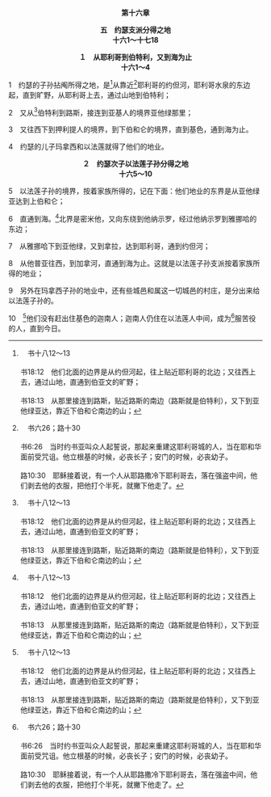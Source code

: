 <p style="text-align:center;font-weight:bold;">第十六章</p>

<p style="text-align:center;font-weight:bold;">五　约瑟支派分得之地<br>十六1～十七18</p>

<p style="text-align:center;font-weight:bold;">１　从耶利哥到伯特利，又到海为止<br>十六1～4</p>

1　约瑟的子孙拈阄所得之地，是[^a]从靠近[^b]耶利哥的约但河，耶利哥水泉的东边起，直到旷野，从耶利哥上去，通过山地到伯特利；

[^a]:　书十八12～13<br><br>书18:12　他们北面的边界是从约但河起，往上贴近耶利哥的北边；又往西上去，通过山地，直通到伯亚文的旷野；<br><br>书18:13　从那里接连到路斯，贴近路斯的南边（路斯就是伯特利），又下到亚他绿亚达，靠近下伯和仑南边的山；

[^b]:　书六26；路十30<br><br>书6:26　当时约书亚叫众人起誓说，那起来重建这耶利哥城的人，当在耶和华面前受咒诅。他立根基的时候，必丧长子；安门的时候，必丧幼子。<br><br>路10:30　耶稣接着说，有一个人从耶路撒冷下耶利哥去，落在强盗中间，他们剥去他的衣服，把他打个半死，就撇下他走了。

2　又从[^a]伯特利到路斯，接连到亚基人的境界亚他绿那里；

[^a]:　创二八19；书十八13；士一23；26<br><br>创28:19　他就给那地方起名叫伯特利；但那城起先名叫路斯。<br><br>书18:13　从那里接连到路斯，贴近路斯的南边（路斯就是伯特利），又下到亚他绿亚达，靠近下伯和仑南边的山；<br><br>士1:23　约瑟家打发人去窥探伯特利。（那城起先名叫路斯。）<br><br>士1:26　那人往赫人之地去，筑了一座城，起名叫路斯；那城到如今还叫这名。

3　又往西下到押利提人的境界，到下伯和仑的境界，直到基色，通到海为止。

4　约瑟的儿子玛拿西和以法莲就得了他们的地业。
<p style="text-align:center;font-weight:bold;">２　约瑟次子以法莲子孙分得之地<br>十六5～10</p>

5　以法莲子孙的境界，按着家族所得的，记在下面：他们地业的东界是从亚他绿亚达到上伯和仑；

6　直通到海。[^a]北界是密米他，又向东绕到他纳示罗，经过他纳示罗到雅挪哈的东边；

[^a]:　6～8：书十七7～9<br><br>书17:7　玛拿西的境界，是从亚设到示剑前的密米他，往南到隐他普亚的居民那里。<br><br>书17:8　他普亚地归玛拿西，只是玛拿西边界上的他普亚城归以法莲的子孙。<br><br>书17:9　玛拿西的境界又下到加拿河。在玛拿西的城邑中，河南边的这些城邑都归以法莲。玛拿西的地界是在河的北边，直通到海为止；

7　从雅挪哈下到亚他绿，又到拿拉，达到耶利哥，通到约但河；

8　从他普亚往西，到加拿河，直通到海为止。这就是以法莲子孙支派按着家族所得的地业；

9　另外在玛拿西子孙的地业中，还有些城邑和属这一切城邑的村庄，是分出来给以法莲子孙的。

10　[^a]他们没有赶出住基色的迦南人；迦南人仍住在以法莲人中间，成为[^b]服苦役的人，直到今日。

[^a]:　士一29；王上九16；书十33<br><br>士1:29　以法莲没有赶出住基色的迦南人；于是迦南人仍住在基色，在以法莲中间。<br><br>王上9:16　（先前埃及王法老上来攻取基色，用火焚烧，杀了城内居住的迦南人，将城赐给他女儿所罗门的妻子作妆奁。）<br><br>书10:33　那时基色王荷兰上来帮助拉吉，约书亚就把他和他的民都击杀了，没有留下一个。

[^b]:　申二十11；书十七12～13；王上九21<br><br>申20:11　他们若以和平的话回答你，给你开了城门，城里所有的人就都要给你作苦工，服事你；<br><br>书17:12　只是玛拿西的子孙不能赶出这些城的居民，迦南人执意住在那地。<br><br>书17:13　及至以色列人强盛了，就使迦南人服苦役，没有把他们全然赶出。<br><br>王上9:21　他们的子孙在他们之后余留在那地，以色列人不能灭尽，所罗门就征召他们作服苦役的人，直到今日。


